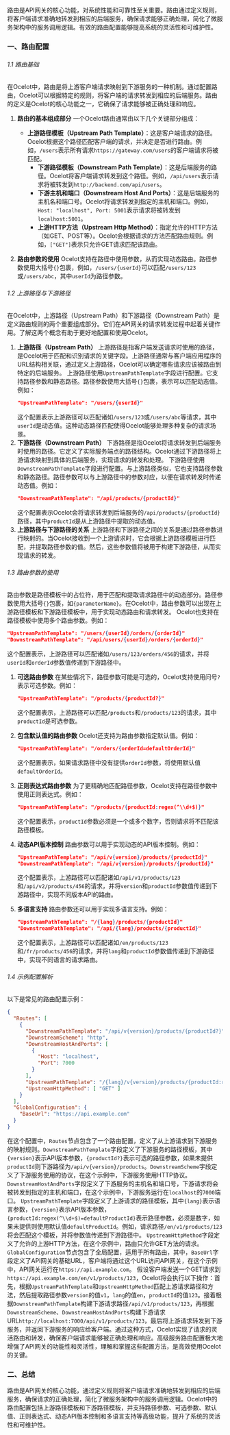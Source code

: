 ﻿路由是API网关的核心功能，对系统性能和可靠性至关重要。路由通过定义规则，将客户端请求准确地转发到相应的后端服务，确保请求能够正确处理，简化了微服务架构中的服务调用逻辑。有效的路由配置能够提高系统的灵活性和可维护性。
### 一、路由配置
###### 1.1 路由基础
在Ocelot中，路由是将上游客户端请求映射到下游服务的一种机制。通过配置路由，Ocelot可以根据特定的规则，将客户端的请求转发到相应的后端服务。路由的定义是Ocelot的核心功能之一，它确保了请求能够被正确处理和响应。
1. **路由的基本组成部分**
	一个Ocelot路由通常由以下几个关键部分组成：
	- **上游路径模板（Upstream Path Template）**：这是客户端请求的路径。Ocelot根据这个路径匹配客户端的请求，并决定是否进行路由。例如，`/users`表示所有请求`https://gateway.com/users`的客户端请求将被匹配。
	   - **下游路径模板（Downstream Path Template）**：这是后端服务的路径。Ocelot将客户端请求转发到这个路径。例如，`/api/users`表示请求将被转发到`http://backend.com/api/users`。
	   - **下游主机和端口（Downstream Host And Ports）**：这是后端服务的主机名和端口号。Ocelot将请求转发到指定的主机和端口。例如，`Host: "localhost", Port: 5001`表示请求将被转发到`localhost:5001`。
	   - **上游HTTP方法（Upstream Http Method）**：指定允许的HTTP方法（如GET、POST等）。Ocelot会根据请求的方法匹配路由规则。例如，`["GET"]`表示只允许GET请求匹配该路由。

2. **路由参数的使用**
	Ocelot支持在路径中使用参数，从而实现动态路由。路径参数使用大括号`{}`包裹，例如，`/users/{userId}`可以匹配`/users/123`或`/users/abc`，其中`userId`为路径参数。
###### 1.2 上游路径与下游路径
在Ocelot中，上游路径（Upstream Path）和下游路径（Downstream Path）是定义路由规则的两个重要组成部分。它们在API网关的请求转发过程中起着关键作用。了解这两个概念有助于更好地配置和使用Ocelot。
1. **上游路径（Upstream Path）**
	上游路径是指客户端发送请求时使用的路径，是Ocelot用于匹配和识别请求的关键字段。上游路径通常与客户端应用程序的URL结构相关联，通过定义上游路径，Ocelot可以确定哪些请求应该被路由到特定的后端服务。
	上游路径使用`UpstreamPathTemplate`字段进行配置。它支持路径参数和静态路径。路径参数使用大括号`{}`包裹，表示可以匹配动态值。例如：
	```json
	"UpstreamPathTemplate": "/users/{userId}"
	```
	这个配置表示上游路径可以匹配诸如`/users/123`或`/users/abc`等请求，其中`userId`是动态值。这种动态路径匹配使得Ocelot能够处理多种复杂的请求场景。
2. **下游路径（Downstream Path）**
	下游路径是指Ocelot将请求转发到后端服务时使用的路径。它定义了实际服务端点的路径结构。Ocelot通过下游路径将上游请求映射到具体的后端服务，实现请求的转发和处理。
	下游路径使用`DownstreamPathTemplate`字段进行配置。与上游路径类似，它也支持路径参数和静态路径。路径参数可以与上游路径中的参数对应，以便在请求转发时传递动态值。例如：
	```json
	"DownstreamPathTemplate": "/api/products/{productId}"
	```
	这个配置表示Ocelot会将请求转发到后端服务的`/api/products/{productId}`路径，其中`productId`是从上游路径中提取的动态值。
3. **上游路径与下游路径的关系**
	上游路径和下游路径之间的关系是通过路径参数进行映射的。当Ocelot接收到一个上游请求时，它会根据上游路径模板进行匹配，并提取路径参数的值。然后，这些参数值将被用于构建下游路径，从而实现请求的转发。
###### 1.3 路由参数的使用
路由参数是路径模板中的占位符，用于匹配和提取请求路径中的动态部分。路径参数使用大括号`{}`包裹，如`{parameterName}`。在Ocelot中，路由参数可以出现在上游路径模板和下游路径模板中，用于实现动态路由和请求转发。
Ocelot也支持在路径模板中使用多个路由参数。例如：
```json
"UpstreamPathTemplate": "/users/{userId}/orders/{orderId}"
"DownstreamPathTemplate": "/api/users/{userId}/orders/{orderId}"
```
这个配置表示，上游路径可以匹配诸如`/users/123/orders/456`的请求，并将`userId`和`orderId`参数值传递到下游路径中。

1. **可选路由参数**
	在某些情况下，路径参数可能是可选的，Ocelot支持使用问号`?`表示可选参数。例如：
	```json
	"UpstreamPathTemplate": "/products/{productId?}"
	```
	这个配置表示，上游路径可以匹配`/products`和`/products/123`的请求，其中`productId`是可选参数。
	
2. **包含默认值的路由参数**
	Ocelot还支持为路由参数指定默认值。例如：
	```json
	"UpstreamPathTemplate": "/orders/{orderId=defaultOrderId}"
	```
	这个配置表示，如果请求路径中没有提供`orderId`参数，将使用默认值`defaultOrderId`。
	
3. **正则表达式路由参数**
	为了更精确地匹配路径参数，Ocelot支持在路径参数中使用正则表达式。例如：
	```json
	"UpstreamPathTemplate": "/products/{productId:regex(^\\d+$)}"
	```
	这个配置表示，`productId`参数必须是一个或多个数字，否则请求将不匹配该路径模板。
	
4. **动态API版本控制**
	路由参数可以用于实现动态的API版本控制。例如：
	```json
	"UpstreamPathTemplate": "/api/v{version}/products/{productId}"
	"DownstreamPathTemplate": "/api/v{version}/products/{productId}"
	```
	这个配置表示，上游路径可以匹配诸如`/api/v1/products/123`和`/api/v2/products/456`的请求，并将`version`和`productId`参数值传递到下游路径中，实现不同版本API的路由。

5. **多语言支持**
	路由参数还可以用于实现多语言支持。例如：
	```json
	"UpstreamPathTemplate": "/{lang}/products/{productId}"
	"DownstreamPathTemplate": "/api/{lang}/products/{productId}"
	```
	这个配置表示，上游路径可以匹配诸如`/en/products/123`和`/fr/products/456`的请求，并将`lang`和`productId`参数值传递到下游路径中，实现不同语言的请求路由。
###### 1.4 示例配置解析
以下是常见的路由配置示例：
```json
{
  "Routes": [
    {
      "DownstreamPathTemplate": "/api/v{version}/products/{productId?}",
      "DownstreamScheme": "http",
      "DownstreamHostAndPorts": [
        {
          "Host": "localhost",
          "Port": 7000
        }
      ],
      "UpstreamPathTemplate": "/{lang}/v{version}/products/{productId:regex(^\\d+$)=defaultProductId}",
      "UpstreamHttpMethod": [ "GET" ]
    }
  ],
  "GlobalConfiguration": {
    "BaseUrl": "https://api.example.com"
  }
}
```
在这个配置中，`Routes`节点包含了一个路由配置，定义了从上游请求到下游服务的映射规则。`DownstreamPathTemplate`字段定义了下游服务的路径模板，其中`{version}`表示API版本参数，`{productId?}`表示可选的路径参数，如果未提供`productId`则下游路径为`/api/v{version}/products`。`DownstreamScheme`字段定义了下游服务使用的协议，在这个示例中，下游服务使用HTTP协议。`DownstreamHostAndPorts`字段定义了下游服务的主机名和端口号，下游请求将会被转发到指定的主机和端口，在这个示例中，下游服务运行在`localhost`的`7000`端口。
`UpstreamPathTemplate`字段定义了上游请求的路径模板，其中`{lang}`表示语言参数，`{version}`表示API版本参数，`{productId:regex(^\\d+$)=defaultProductId}`表示路径参数，必须是数字，如果未提供则使用默认值`defaultProductId`。例如，请求路径`/en/v1/products/123`将会匹配这个模板，并将参数值传递到下游路径中。
`UpstreamHttpMethod`字段定义了允许的上游HTTP方法，在这个示例中，路由只允许GET方法的请求。`GlobalConfiguration`节点包含了全局配置，适用于所有路由，其中，`BaseUrl`字段定义了API网关的基础URL，客户端将通过这个URL访问API网关，在这个示例中，API网关运行在`https://api.example.com`。
假设客户端发送一个GET请求到`https://api.example.com/en/v1/products/123`，Ocelot将会执行以下操作：首先，根据`UpstreamPathTemplate`和`UpstreamHttpMethod`匹配上游请求路径和方法，然后提取路径参数`version`的值`v1`，`lang`的值`en`，`productId`的值`123`。接着根据`DownstreamPathTemplate`构建下游请求路径`/api/v1/products/123`，再根据`DownstreamScheme`、`DownstreamHostAndPorts`构建下游请求URL`http://localhost:7000/api/v1/products/123`，最后将上游请求转发到下游服务，并返回下游服务的响应给客户端。通过这种方式，Ocelot实现了请求的灵活路由和转发，确保客户端请求能够被正确处理和响应。高级服务路由配置极大地增强了API网关的功能性和灵活性，理解和掌握这些配置方法，是高效使用Ocelot的关键。
### 二、总结
路由是API网关的核心功能，通过定义规则将客户端请求准确地转发到相应的后端服务，确保请求的正确处理，简化了微服务架构中的服务调用逻辑。Ocelot中的路由配置包括上游路径模板和下游路径模板，并支持路径参数、可选参数、默认值、正则表达式、动态API版本控制和多语言支持等高级功能，提升了系统的灵活性和可维护性。
